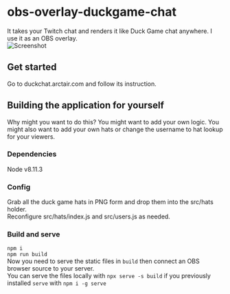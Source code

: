 # obs-overlay-duckgame-chat
It takes your Twitch chat and renders it like Duck Game chat anywhere. I use it as an OBS overlay.  
![Screenshot](https://github.com/arctair/arctair.github.io/blob/master/arctair/obs-overlay-duckgame-chat/screenshot.png?raw=true)

## Get started
Go to duckchat.arctair.com and follow its instruction.  

## Building the application for yourself
Why might you want to do this? You might want to add your own logic. You
might also want to add your own hats or change the username to hat lookup for
your viewers.
### Dependencies
Node v8.11.3

### Config
Grab all the duck game hats in PNG form and drop them into the src/hats holder.  
Reconfigure src/hats/index.js and src/users.js as needed.  

### Build and serve
`npm i`  
`npm run build`  
Now you need to serve the static files in `build` then connect an OBS browser source to your server.  
You can serve the files locally with `npx serve -s build` if you previously installed `serve` with `npm i -g serve`  
